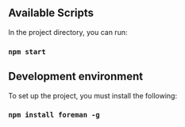 ## Available Scripts

In the project directory, you can run:

### `npm start`

## Development environment

To set up the project, you must install the following:

### `npm install foreman -g`
